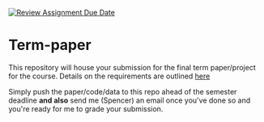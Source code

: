 [![Review Assignment Due Date](https://classroom.github.com/assets/deadline-readme-button-22041afd0340ce965d47ae6ef1cefeee28c7c493a6346c4f15d667ab976d596c.svg)](https://classroom.github.com/a/CVX05F72)
# Term-paper

This repository will house your submission for the final term paper/project for the course. Details on the requirements are outlined [here](https://spencercaplan.org/teaching/F24/Comp-Methods-I/termpaper.html)

Simply push the paper/code/data to this repo ahead of the semester deadline **and also** send me (Spencer) an email once you've done so and you're ready for me to grade your submission.
